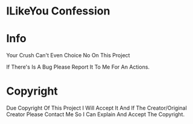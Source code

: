 # ILikeYou Confession
# Info
Your Crush Can't Even Choice No On This Project                                                                                                                                   

If There's Is A Bug Please Report It To Me For An Actions.

# Copyright
Due Copyright Of This Project I Will Accept It And If The Creator/Original Creator Please Contact Me So I Can Explain And Accept The Copyright.